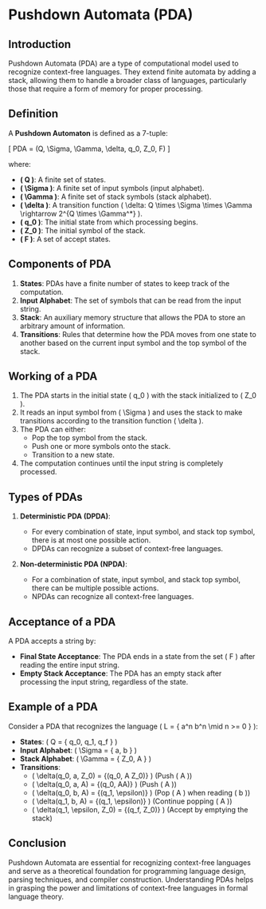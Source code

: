 # Pushdown Automata (PDA)

## Introduction

Pushdown Automata (PDA) are a type of computational model used to recognize context-free languages. They extend finite automata by adding a stack, allowing them to handle a broader class of languages, particularly those that require a form of memory for proper processing.

## Definition

A **Pushdown Automaton** is defined as a 7-tuple:

\[ 
PDA = (Q, \Sigma, \Gamma, \delta, q_0, Z_0, F) 
\]

where:
- **\( Q \)**: A finite set of states.
- **\( \Sigma \)**: A finite set of input symbols (input alphabet).
- **\( \Gamma \)**: A finite set of stack symbols (stack alphabet).
- **\( \delta \)**: A transition function \( \delta: Q \times \Sigma \times \Gamma \rightarrow 2^{Q \times \Gamma^*} \).
- **\( q_0 \)**: The initial state from which processing begins.
- **\( Z_0 \)**: The initial symbol of the stack.
- **\( F \)**: A set of accept states.

## Components of PDA

1. **States**: PDAs have a finite number of states to keep track of the computation.
2. **Input Alphabet**: The set of symbols that can be read from the input string.
3. **Stack**: An auxiliary memory structure that allows the PDA to store an arbitrary amount of information.
4. **Transitions**: Rules that determine how the PDA moves from one state to another based on the current input symbol and the top symbol of the stack.

## Working of a PDA

1. The PDA starts in the initial state \( q_0 \) with the stack initialized to \( Z_0 \).
2. It reads an input symbol from \( \Sigma \) and uses the stack to make transitions according to the transition function \( \delta \).
3. The PDA can either:
   - Pop the top symbol from the stack.
   - Push one or more symbols onto the stack.
   - Transition to a new state.
4. The computation continues until the input string is completely processed.

## Types of PDAs

1. **Deterministic PDA (DPDA)**:
   - For every combination of state, input symbol, and stack top symbol, there is at most one possible action.
   - DPDAs can recognize a subset of context-free languages.

2. **Non-deterministic PDA (NPDA)**:
   - For a combination of state, input symbol, and stack top symbol, there can be multiple possible actions.
   - NPDAs can recognize all context-free languages.

## Acceptance of a PDA

A PDA accepts a string by:
- **Final State Acceptance**: The PDA ends in a state from the set \( F \) after reading the entire input string.
- **Empty Stack Acceptance**: The PDA has an empty stack after processing the input string, regardless of the state.

## Example of a PDA

Consider a PDA that recognizes the language \( L = \{ a^n b^n \mid n >= 0 \} \):

- **States**: \( Q = \{ q_0, q_1, q_f \} \)
- **Input Alphabet**: \( \Sigma = \{ a, b \} \)
- **Stack Alphabet**: \( \Gamma = \{ Z_0, A \} \)
- **Transitions**:
  - \( \delta(q_0, a, Z_0) = \{(q_0, A Z_0)\} \)  (Push \( A \))
  - \( \delta(q_0, a, A) = \{(q_0, AA)\} \)  (Push \( A \))
  - \( \delta(q_0, b, A) = \{(q_1, \epsilon)\} \)  (Pop \( A \) when reading \( b \))
  - \( \delta(q_1, b, A) = \{(q_1, \epsilon)\} \)  (Continue popping \( A \))
  - \( \delta(q_1, \epsilon, Z_0) = \{(q_f, Z_0)\} \)  (Accept by emptying the stack)

## Conclusion

Pushdown Automata are essential for recognizing context-free languages and serve as a theoretical foundation for programming language design, parsing techniques, and compiler construction. Understanding PDAs helps in grasping the power and limitations of context-free languages in formal language theory.

